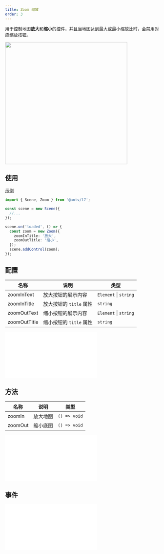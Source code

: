 ```yaml
---
title: Zoom 缩放
order: 3
---
```


用于控制地图**放大**和**缩小**的控件，并且当地图达到最大或最小缩放比时，会禁用对应缩放按钮。

<img src="https://gw.alipayobjects.com/mdn/rms_816329/afts/img/A*CJx3Tby-XlEAAAAAAAAAAAAAARQnAQ" width="400"/>

## 使用

[示例](/examples/component/control#zoom)

```ts
import { Scene, Zoom } from '@antv/l7';

const scene = new Scene({
  //...
});

scene.on('loaded', () => {
  const zoom = new Zoom({
    zoomInTitle: '放大',
    zoomOutTitle: '缩小',
  });
  scene.addControl(zoom);
});
```

## 配置

| 名称         | 说明                    | 类型                      |
| ------------ | ----------------------- | ------------------------- |
| zoomInText   | 放大按钮的展示内容      | `Element` &#124; `string` |
| zoomInTitle  | 放大按钮的 `title` 属性 | `string`                  |
| zoomOutText  | 缩小按钮的展示内容      | `Element` &#124; `string` |
| zoomOutTitle | 缩小按钮的 `title` 属性 | `string`                  |

<embed src="@/docs/common/control/api.md"></embed>

## 方法

| 名称    | 说明     | 类型         |
| ------- | -------- | ------------ |
| zoomIn  | 放大地图 | `() => void` |
| zoomOut | 缩小底图 | `() => void` |

<embed src="@/docs/common/control/method.md"></embed>

## 事件

<embed src="@/docs/common/control/event.md"></embed>
